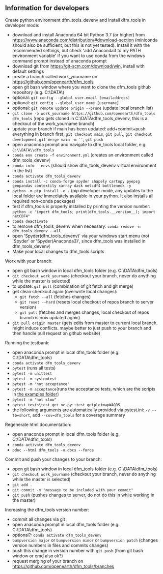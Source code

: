 Information for developers
--------

Create python environment dfm_tools_devenv and install dfm_tools in developer mode:

- download and install Anaconda 64 bit Python 3.7 (or higher) from https://www.anaconda.com/distribution/#download-section (miniconda should also be sufficient, but this is not yet tested). Install it with the recommended settings, but check 'add Anaconda3 to my PATH environment variable' if you want to use conda from the windows command prompt instead of anaconda prompt
- download git from https://git-scm.com/download/win, install with default settings
- create a branch called work_yourname on https://github.com/openearth/dfm_tools
- open git bash window where you want to clone the dfm_tools github repository (e.g. C:\\DATA\\)
- optional: ``git config --global user.email [emailaddress]``
- optional: ``git config --global user.name [username]``
- optional: ``git remote update origin --prune`` (update local branch list)
- ``git clone -b work_yourname https://github.com/openearth/dfm_tools dfm_tools`` (repo gets cloned in C:\\DATA\\dfm_tools_devenv, this is a checkout of the work_yourname branch)
- update your branch if main has been updated: add+commit+push everything in branch first, ``git checkout main``, ``git pull``, ``git checkout development``, ``git merge main -m ''``, ``git push``
- open anaconda prompt and navigate to dfm_tools local folder, e.g. ``C:\\DATA\\dfm_tools``
- ``conda env create -f environment.yml`` (creates an environment called dfm_tools_devenv)
- ``conda info --envs`` (should show dfm_tools_devenv virtual environment in the list)
- ``conda activate dfm_tools_devenv``
- ``conda install -c conda-forge spyder shapely cartopy pyepsg geopandas contextily xarray dask netcdf4 bottleneck -y``
- ``python -m pip install -e .`` (pip developer mode, any updates to the local folder are immediately available in your python. It also installs all required non-conda packages)
- test if dfm_tools is properly installed by printing the version number: ``python -c "import dfm_tools; print(dfm_tools.__version__); import netCDF4"``
- ``conda deactivate``
- to remove dfm_tools_devenv when necessary: ``conda remove -n dfm_tools_devenv --all``
- open 'Spyder(dfm_tools_devenv)' via your windows start menu (not 'Spyder' or 'Spyder(Anaconda3)', since dfm_tools was installed in dfm_tools_devenv)
- Make your local changes to dfm_tools scripts

Work with your branch:

- open git bash window in local dfm_tools folder (e.g. C:\\DATA\\dfm_tools)
- ``git checkout work_yourname`` (checkout your branch, never do anything while the master is selected)
- to update: ``git pull`` (combination of git fetch and git merge)
- get clean checkout again (overwrite local changes):
	- ``git fetch --all`` (fetches changes)
	- ``git reset --hard`` (resets local checkout of repos branch to server version)
	- ``git pull`` (fetches and merges changes, local checkout of repos branch is now updated again)
- ``git pull origin master`` (gets edits from master to current local branch, might induce conflicts. maybe better to just push to your branch and then handle pull request on github website)

Running the testbank:

- open anaconda prompt in local dfm_tools folder (e.g. C:\\DATA\\dfm_tools)
- ``conda activate dfm_tools_devenv``
- ``pytest`` (runs all tests)
- ``pytest -m unittest``
- ``pytest -m systemtest``
- ``pytest -m "not acceptance"``
- ``pytest -m acceptance``(runs the acceptance tests, which are the scripts in [the examples folder](https://github.com/openearth/dfm_tools/tree/master/tests/examples))
- ``pytest -m "not slow"``
- ``pytest tests\test_get_nc.py::test_getplotmapWAQOS``
- the following arguments are automatically provided via pytest.ini: ``-v --tb=short``, add ``--cov=dfm_tools`` for a coverage summary

Regenerate html documentation:

- open anaconda prompt in local dfm_tools folder (e.g. C:\\DATA\\dfm_tools)
- ``conda activate dfm_tools_devenv``
- ``pdoc --html dfm_tools -o docs --force``

Commit and push your changes to your branch:

- open git bash window in local dfm_tools folder (e.g. C:\\DATA\\dfm_tools)
- ``git checkout work_yourname`` (checkout your branch, never do anything while the master is selected)
- ``git add .``
- ``git commit -m "message to be included with your commit"``
- ``git push`` (pushes changes to server, do not do this in while working in the master)

Increasing the dfm_tools version number:

- commit all changes via git
- open anaconda prompt in local dfm_tools folder (e.g. C:\\DATA\\dfm_tools)
- optional?: ``conda activate dfm_tools_devenv``
- ``bumpversion major`` or ``bumpversion minor`` or ``bumpversion patch`` (changes version numbers in files and commits changes)
- push this change in version number with ``git push`` (from git bash window or cmd also ok?)
- request merging of your branch on https://github.com/openearth/dfm_tools/branches
